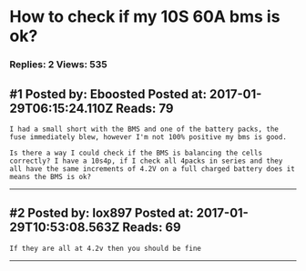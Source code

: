 # How to check if my 10S 60A bms is ok?

### Replies: 2 Views: 535

## \#1 Posted by: Eboosted Posted at: 2017-01-29T06:15:24.110Z Reads: 79

```
I had a small short with the BMS and one of the battery packs, the fuse immediately blew, however I'm not 100% positive my bms is good.

Is there a way I could check if the BMS is balancing the cells correctly? I have a 10s4p, if I check all 4packs in series and they all have the same increments of 4.2V on a full charged battery does it means the BMS is ok?
```

---
## \#2 Posted by: lox897 Posted at: 2017-01-29T10:53:08.563Z Reads: 69

```
If they are all at 4.2v then you should be fine
```

---
